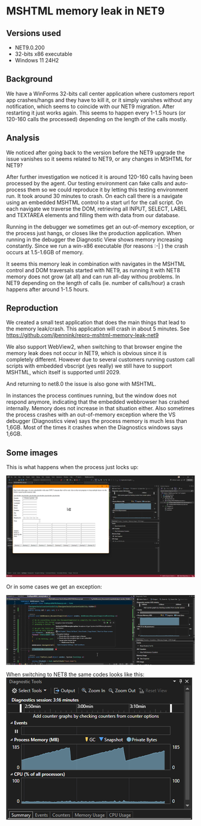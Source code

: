 # MSHTML memory leak in NET9
## Versions used
- NET9.0.200
- 32-bits x86 executable
- Windows 11 24H2

## Background
We have a WinForms 32-bits call center application where customers report app crashes/hangs and they have to kill it, or it simply vanishes without any notification, which seems to coincide with our NET9 migration.
After restarting it just works again. This seems to happen every 1-1.5 hours (or 120-160 calls the processed) depending on the length of the calls mostly.

## Analysis
We noticed after going back to the version before the NET9 upgrade the issue vanishes so it seems related to NET9, or any changes in MSHTML for NET9?

After further investigation we noticed it is around 120-160 calls having been processed by the agent.
Our testing environment can fake calls and auto-process them so we could reproduce it by letting this testing environment run. It took around 30 minutes to crash.
On each call there is a navigate using an embedded MSHTML control to a start url for the call script. 
On each navigate we traverse the DOM, retrieving all INPUT, SELECT, LABEL and TEXTAREA elements and
filling them with data from our database.

Running in the debugger we sometimes get an out-of-memory exception, or the process just hangs, or closes like the production application. 
When running in the debugger the Diagnostic View shows memory increasing constantly. Since we run a win-x86 executable (for reasons :-| ) the crash occurs at 1.5-1.6GB of memory.

It seems this memory leak in combination with navigates in the MSHTML control and DOM traversals started with NET9, as running it with NET8 memory does not grow (at all) and can run all-day withou problems. 
In NET9 depending on the length of calls (ie. number of calls/hour) a crash happens after around 1-1.5 hours.

## Reproduction
We created a small test application that does the main things that lead to the memory leak/crash. This application will crash in about 5 minutes. See https://github.com/jbennink/repro-mshtml-memory-leak-net9

We also support WebView2, when switching to that browser engine the memory leak does not occur in NET9, which is obvious since it is completely different. However due to several customers running custom call scripts with 
embedded vbscript (yes really) we still have to support MSHTML, which itself is supported until 2029.

And returning to net8.0 the issue is also gone with MSHTML.

In instances the process continues running, but the window does not respond anymore, indicating that the embedded webbrowser has crashed internally. 
Memory does not increase in that situation either.
Also sometimes the process crashes with an out-of-memory exception where the VS debugger (Diagnostics view) says the process memory is much less than 1,6GB. 
Most of the times it crashes when the Diagnostics windows says 1,6GB.

## Some images
This is what happens when the process just locks up:

![](./images/devenv_AMCL1PiRgE.png)

Or in some cases we get an exception:

![](./images/devenv_Y7D8wU2n2W.png)

When switching to NET8 the same codes looks like this:
![](./images/devenv_XW7plx5Os3.png)
